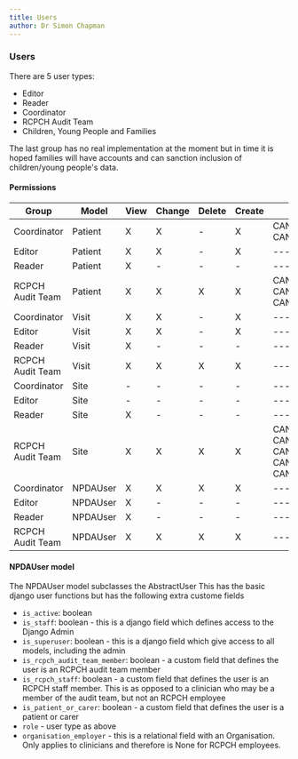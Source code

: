 ```yaml
---
title: Users
author: Dr Simon Chapman
---
```


<!-- TODO UPDATE WITH NEW ROLES -->

### Users

There are 5 user types:

- Editor
- Reader
- Coordinator
- RCPCH Audit Team
- Children, Young People and Families

The last group has no real implementation at the moment but in time it is hoped families will have accounts and can sanction inclusion of children/young people's data.

#### Permissions

|      Group       | Model    | View | Change | Delete | Create | Custom |
| ---------------- | -------- | ---- | ------ | ------ | ------ | ------ |
| Coordinator      | Patient  |   X  |    X   |    -   |    X   | CAN_LOCK_CHILD_PATIENT_DATA_FROM_EDITING, CAN_OPT_OUT_CHILD_FROM_INCLUSION_IN_AUDIT |
| Editor           | Patient  |   X  |    X   |    -   |    X   | ------ |
| Reader           | Patient  |   X  |    -   |    -   |    -   | ------ |
| RCPCH Audit Team | Patient  |   X  |    X   |    X   |    X   | CAN_UNLOCK_CHILD_PATIENT_DATA_FROM_EDITING, CAN_LOCK_CHILD_PATIENT_DATA_FROM_EDITING, CAN_OPT_OUT_CHILD_FROM_INCLUSION_IN_AUDIT |
| Coordinator      | Visit    |   X  |    X   |    -   |    X   | ------- |
| Editor           | Visit    |   X  |    X   |    -   |    X   |  ------ |
| Reader           | Visit    |   X  |    -   |    -   |    -   |  ------ |
| RCPCH Audit Team | Visit    |   X  |    X   |    X   |    X   |  ------ |
| Coordinator      | Site     |   -  |    -   |    -   |    -   | ------ |
| Editor           | Site     |   -  |    -   |    -   |    -   | ------ |
| Reader           | Site     |   X  |    -   |    -   |    -   | ------ |
| RCPCH Audit Team | Site     |   X  |    X   |    X   |    X   | CAN_EDIT_NPDA_LEAD_CENTRE, CAN_ALLOCATE_NPDA_LEAD_CENTRE, CAN_TRANSFER_NPDA_LEAD_CENTRE, CAN_DELETE_NPDA_LEAD_CENTRE, CAN_PUBLISH_NPDA_DATA |
| Coordinator      | NPDAUser |   X  |   X    |    X   |    X   | ------ |
| Editor           | NPDAUser |   X  |   -    |    -   |    -   | ------ |
| Reader           | NPDAUser |   X  |   -    |    -   |    -   | ------ |
| RCPCH Audit Team | NPDAUser |   X  |   X    |    X   |    X   | ------ |


#### NPDAUser model

The NPDAUser model subclasses the AbstractUser
This has the basic django user functions but has the following extra custome fields

- `is_active`: boolean
- `is_staff`: boolean - this is a django field which defines access to the Django Admin
- `is_superuser`: boolean - this is a django field which give access to all models, including the admin
- `is_rcpch_audit_team_member`: boolean - a custom field that defines the user is an RCPCH audit team member
- `is_rcpch_staff`: boolean - a custom field that defines the user is an RCPCH staff member. This is as opposed to a clinician who may be a member of the audit team, but not an RCPCH employee
- `is_patient_or_carer`: boolean - a custom field that defines the user is a patient or carer
- `role` - user type as above
- `organisation_employer` - this is a relational field with an Organisation. Only applies to clinicians and therefore is None for RCPCH employees.